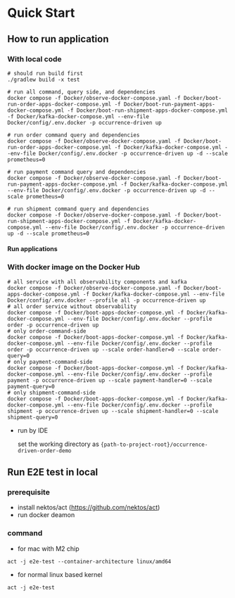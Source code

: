 # Quick Start
## How to run application
### With local code
```shell
# should run build first
./gradlew build -x test

# run all command, query side, and dependencies 
docker compose -f Docker/observe-docker-compose.yaml -f Docker/boot-run-order-apps-docker-compose.yml -f Docker/boot-run-payment-apps-docker-compose.yml -f Docker/boot-run-shipment-apps-docker-compose.yml -f Docker/kafka-docker-compose.yml --env-file Docker/config/.env.docker -p occurrence-driven up

# run order command query and dependencies
docker compose -f Docker/observe-docker-compose.yaml -f Docker/boot-run-order-apps-docker-compose.yml -f Docker/kafka-docker-compose.yml --env-file Docker/config/.env.docker -p occurrence-driven up -d --scale prometheus=0

# run payment command query and dependencies
docker compose -f Docker/observe-docker-compose.yaml -f Docker/boot-run-payment-apps-docker-compose.yml -f Docker/kafka-docker-compose.yml --env-file Docker/config/.env.docker -p occurrence-driven up -d --scale prometheus=0

# run shipment command query and dependencies
docker compose -f Docker/observe-docker-compose.yaml -f Docker/boot-run-shipment-apps-docker-compose.yml -f Docker/kafka-docker-compose.yml --env-file Docker/config/.env.docker -p occurrence-driven up -d --scale prometheus=0

```

#### Run applications
### With docker image on the Docker Hub
```shell
# all service with all observability components and kafka
docker compose -f Docker/observe-docker-compose.yaml -f Docker/boot-apps-docker-compose.yml -f Docker/kafka-docker-compose.yml --env-file Docker/config/.env.docker --profile all -p occurrence-driven up
# all order service without observability
docker compose -f Docker/boot-apps-docker-compose.yml -f Docker/kafka-docker-compose.yml --env-file Docker/config/.env.docker --profile order -p occurrence-driven up
# only order-command-side
docker compose -f Docker/boot-apps-docker-compose.yml -f Docker/kafka-docker-compose.yml --env-file Docker/config/.env.docker --profile order -p occurrence-driven up --scale order-handler=0 --scale order-query=0
# only payment-command-side
docker compose -f Docker/boot-apps-docker-compose.yml -f Docker/kafka-docker-compose.yml --env-file Docker/config/.env.docker --profile payment -p occurrence-driven up --scale payment-handler=0 --scale payment-query=0
# only shipment-command-side
docker compose -f Docker/boot-apps-docker-compose.yml -f Docker/kafka-docker-compose.yml --env-file Docker/config/.env.docker --profile shipment -p occurrence-driven up --scale shipment-handler=0 --scale shipment-query=0
``` 

- run by IDE

  set the working directory as `{path-to-project-root}/occurrence-driven-order-demo`

## Run E2E test in local

### prerequisite
- install nektos/act (https://github.com/nektos/act)
- run docker deamon
### command
- for mac with M2 chip
```
act -j e2e-test --container-architecture linux/amd64
```
- for normal linux based kernel
```
act -j e2e-test
```